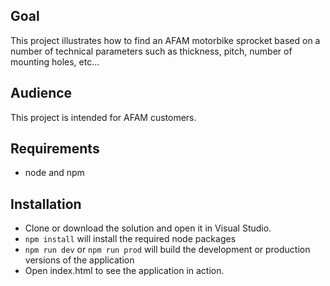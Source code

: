 ## Goal

This project illustrates how to find an AFAM motorbike sprocket based on a number of technical parameters such as thickness, pitch, number of mounting holes, etc...

## Audience

This project is intended for AFAM customers.

## Requirements

* node and npm

## Installation

* Clone or download the solution and open it in Visual Studio.
* `npm install` will install the required node packages
* `npm run dev` or `npm run prod` will build the development or production versions of the application
* Open index.html to see the application in action.